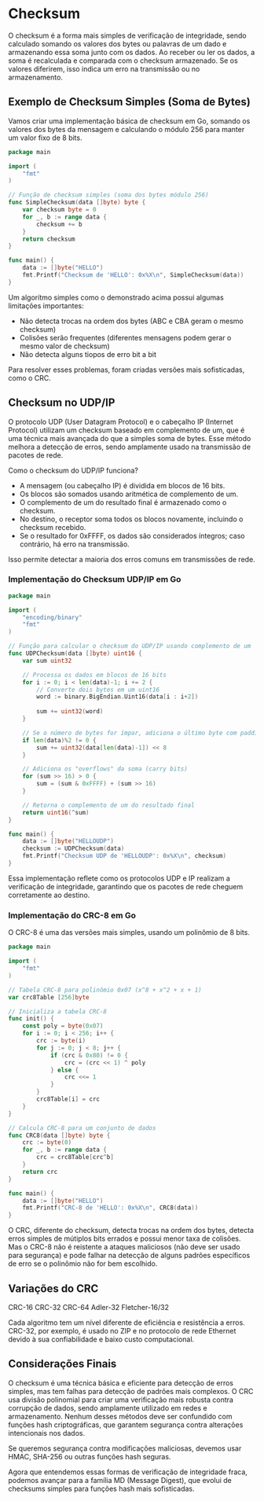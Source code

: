 # Checksum

O checksum é a forma mais simples de verificação de integridade, sendo calculado somando os valores dos bytes ou palavras de um dado e armazenando essa soma junto com os dados. Ao receber ou ler os dados, a soma é recalculada e comparada com o checksum armazenado. Se os valores diferirem, isso indica um erro na transmissão ou no armazenamento.

## Exemplo de Checksum Simples (Soma de Bytes)

Vamos criar uma implementação básica de checksum em Go, somando os valores dos bytes da mensagem e calculando o módulo 256 para manter um valor fixo de 8 bits.

```go
package main

import (
	"fmt"
)

// Função de checksum simples (soma dos bytes módulo 256)
func SimpleChecksum(data []byte) byte {
	var checksum byte = 0
	for _, b := range data {
		checksum += b
	}
	return checksum
}

func main() {
	data := []byte("HELLO")
	fmt.Printf("Checksum de 'HELLO': 0x%X\n", SimpleChecksum(data))
}
```

Um algorítmo simples como o demonstrado acima possui algumas limitações importantes:

- Não detecta trocas na ordem dos bytes (ABC e CBA geram o mesmo checksum)
- Colisões serão frequentes (diferentes mensagens podem gerar o mesmo valor de checksum)
- Não detecta alguns tiopos de erro bit a bit

Para resolver esses problemas, foram criadas versões mais sofisticadas, como o CRC.

## Checksum no UDP/IP

O protocolo UDP (User Datagram Protocol) e o cabeçalho IP (Internet Protocol) utilizam um checksum baseado em complemento de um, que é uma técnica mais avançada do que a simples soma de bytes. Esse método melhora a detecção de erros, sendo amplamente usado na transmissão de pacotes de rede.

Como o checksum do UDP/IP funciona?

- A mensagem (ou cabeçalho IP) é dividida em blocos de 16 bits.
- Os blocos são somados usando aritmética de complemento de um.
- O complemento de um do resultado final é armazenado como o checksum.
- No destino, o receptor soma todos os blocos novamente, incluindo o checksum recebido.
- Se o resultado for 0xFFFF, os dados são considerados íntegros; caso contrário, há erro na transmissão.

Isso permite detectar a maioria dos erros comuns em transmissões de rede.

### Implementação do Checksum UDP/IP em Go

```go
package main

import (
	"encoding/binary"
	"fmt"
)

// Função para calcular o checksum do UDP/IP usando complemento de um
func UDPChecksum(data []byte) uint16 {
	var sum uint32

	// Processa os dados em blocos de 16 bits
	for i := 0; i < len(data)-1; i += 2 {
		// Converte dois bytes em um uint16
		word := binary.BigEndian.Uint16(data[i : i+2]) 
		
		sum += uint32(word)
	}

	// Se o número de bytes for ímpar, adiciona o último byte com padding
	if len(data)%2 != 0 {
		sum += uint32(data[len(data)-1]) << 8
	}

	// Adiciona os "overflows" da soma (carry bits)
	for (sum >> 16) > 0 {
		sum = (sum & 0xFFFF) + (sum >> 16)
	}

	// Retorna o complemento de um do resultado final
	return uint16(^sum)
}

func main() {
	data := []byte("HELLOUDP")
	checksum := UDPChecksum(data)
	fmt.Printf("Checksum UDP de 'HELLOUDP': 0x%X\n", checksum)
}

```

Essa implementação reflete como os protocolos UDP e IP realizam a verificação de integridade, garantindo que os pacotes de rede cheguem corretamente ao destino.

### Implementação do CRC-8 em Go

O CRC-8 é uma das versões mais simples, usando um polinômio de 8 bits.


```go
package main

import (
	"fmt"
)

// Tabela CRC-8 para polinômio 0x07 (x^8 + x^2 + x + 1)
var crc8Table [256]byte

// Inicializa a tabela CRC-8
func init() {
	const poly = byte(0x07)
	for i := 0; i < 256; i++ {
		crc := byte(i)
		for j := 0; j < 8; j++ {
			if (crc & 0x80) != 0 {
				crc = (crc << 1) ^ poly
			} else {
				crc <<= 1
			}
		}
		crc8Table[i] = crc
	}
}

// Calcula CRC-8 para um conjunto de dados
func CRC8(data []byte) byte {
	crc := byte(0)
	for _, b := range data {
		crc = crc8Table[crc^b]
	}
	return crc
}

func main() {
	data := []byte("HELLO")
	fmt.Printf("CRC-8 de 'HELLO': 0x%X\n", CRC8(data))
}
```

O CRC, diferente do checksum, detecta trocas na ordem dos bytes, detecta erros simples de mútiplos bits errados e possui menor taxa de colisões. Mas o CRC-8 não é reistente a ataques maliciosos (não deve ser usado para segurança) e pode falhar na detecção de alguns padrões específicos de erro se o polinômio não for bem escolhido.


## Variações do CRC

CRC-16
CRC-32
CRC-64
Adler-32
Fletcher-16/32

Cada algoritmo tem um nível diferente de eficiência e resistência a erros. CRC-32, por exemplo, é usado no ZIP e no protocolo de rede Ethernet devido à sua confiabilidade e baixo custo computacional.


## Considerações Finais


O checksum é uma técnica básica e eficiente para detecção de erros simples, mas tem falhas para detecção de padrões mais complexos. O CRC usa divisão polinomial para criar uma verificação mais robusta contra corrupção de dados, sendo amplamente utilizado em redes e armazenamento. Nenhum desses métodos deve ser confundido com funções hash criptográficas, que garantem segurança contra alterações intencionais nos dados.

Se queremos segurança contra modificações maliciosas, devemos usar HMAC, SHA-256 ou outras funções hash seguras.

Agora que entendemos essas formas de verificação de integridade fraca, podemos avançar para a família MD (Message Digest), que evolui de checksums simples para funções hash mais sofisticadas.
